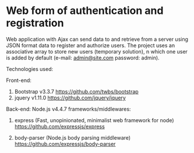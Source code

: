 # Web form of authentication and registration

Web application with Ajax can send data to and retrieve from a server using JSON format data to register and authorize users. The project uses an associative array to store new users (temporary solution), n which one user is added by default (e-mail: admin@site.com password: admin).

Technologies used:

Front-end:
  1. Bootstrap v3.3.7
  https://github.com/twbs/bootstrap
  2. jquery v1.11.0
  https://github.com/jquery/jquery

Back-end:
  Node.js v4.4.7
  frameworks/middlewares:
  1. express (Fast, unopinionated, minimalist web framework for node)
     https://github.com/expressjs/express

  2. body-parser (Node.js body parsing middleware)
     https://github.com/expressjs/body-parser
